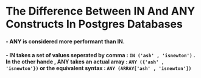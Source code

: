 # The Difference Between IN And ANY Constructs In Postgres Databases



#### - ANY is considered more performant than IN.
#### - IN takes a set of values seperated by comma : `IN ('ash' , 'isnewton')` . In the other hande , ANY takes an actual array : `ANY ({'ash' , 'isnewton'})` or the equivalent syntax : `ANY (ARRAY['ash' , 'isnewton'])`
